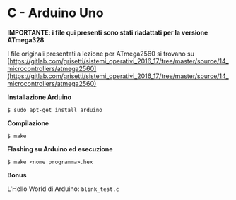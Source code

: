 # C - Arduino Uno

**IMPORTANTE: i file qui presenti sono stati riadattati per la versione ATmega328**

I file originali presentati a lezione per ATmega2560 si trovano su [https://gitlab.com/grisetti/sistemi_operativi_2016_17/tree/master/source/14_microcontrollers/atmega2560](https://gitlab.com/grisetti/sistemi_operativi_2016_17/tree/master/source/14_microcontrollers/atmega2560) 

**Installazione Arduino**

`$ sudo apt-get install arduino`

**Compilazione**

`$ make`

**Flashing su Arduino ed esecuzione**

`$ make <nome programma>.hex`

**Bonus**

L'Hello World di Arduino: `blink_test.c`
